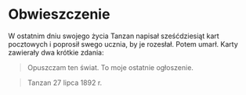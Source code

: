 # Obwieszczenie

W ostatnim dniu swojego życia Tanzan napisał sześćdziesiąt kart pocztowych i poprosił swego ucznia, by je rozesłał. Potem umarł. Karty zawierały dwa krótkie zdania:

> Opuszczam ten świat.
> To moje ostatnie ogłoszenie.

> Tanzan 
> 27 lipca 1892 r.

